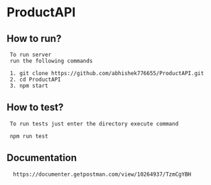 # ProductAPI

## How to run?
     To run server 
     run the following commands

     1. git clone https://github.com/abhishek776655/ProductAPI.git
     2. cd ProductAPI
     3. npm start

## How to test?
     To run tests just enter the directory execute command

     npm run test
     
## Documentation

      https://documenter.getpostman.com/view/10264937/TzmCgYBH
      
